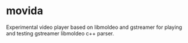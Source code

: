 # movida
Experimental video player based on libmoldeo and gstreamer for playing and testing gstreamer libmoldeo c++ parser.
